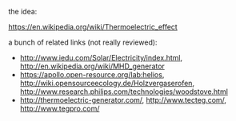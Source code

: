 the idea:

https://en.wikipedia.org/wiki/Thermoelectric_effect

a bunch of related links (not really reviewed):
- http://www.iedu.com/Solar/Electricity/index.html, http://en.wikipedia.org/wiki/MHD_generator
- https://apollo.open-resource.org/lab:helios, http://wiki.opensourceecology.de/Holzvergaserofen, http://www.research.philips.com/technologies/woodstove.html
- http://thermoelectric-generator.com/, http://www.tecteg.com/, http://www.tegpro.com/

